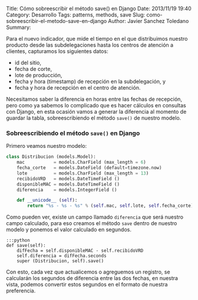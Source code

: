 Title: Cómo sobreescribir el método save() en Django
Date: 2013/11/19 19:40
Category: Desarrollo
Tags: patterns, methods, save
Slug: como-sobreescribir-el-metodo-save-en-django
Author: Javier Sanchez Toledano
Summary:

Para el nuevo indicador, que mide el tiempo en el que distribuimos nuestro producto desde las subdelegaciones hasta los centros de atención a clientes, capturamos los siguientes datos:

- id del sitio,
- fecha de corte,
- lote de producción,
- fecha y hora (timestamp) de recepción en la subdelegación, y
- fecha y hora de recepción en el centro de atención.

Necesitamos saber la diferencia en horas entre las fechas de recepción, pero como ya sabemos lo complicado que es hacer cálculos en consultas con Django, en esta ocasión vamos a generar la diferencia al momento de guardar la tabla, sobreescribiendo el método `save()` de nuestro modelo.

### Sobreescribiendo el método `save()` en Django

Primero veamos nuestro modelo:

```python
class Distribucion (models.Model):
    mac           = models.CharField (max_length = 6)
    fecha_corte   = models.DateField (default=timezone.now)
    lote          = models.CharField (max_length = 13)
    recibidoVRD   = models.DateTimeField ()
    disponibleMAC = models.DateTimeField ()
    diferencia    = models.IntegerField ()

    def __unicode__ (self):
        return "%s - %s - %s" % (self.mac, self.lote, self.fecha_corte)
```

Como pueden ver, existe un campo llamado `diferencia` que será nuestro campo calculado, para eso creamos el método `save` dentro de nuestro modelo y ponemos el valor calculado en segundos.

    :::python
    def save(self):
        difFecha = self.disponibleMAC - self.recibidoVRD
        self.diferencia = difFecha.seconds
        super (Distribucion, self).save()

Con esto, cada vez que actualicemos o agreguemos un registro, se calcularán los segundos de diferencia entre las dos fechas, en nuestra vista, podemos convertir estos segundos en el formato de nuestra preferencia.
